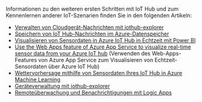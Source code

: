 Informationen zu den weiteren ersten Schritten mit IoT Hub und zum Kennenlernen anderer IoT-Szenarien finden Sie in den folgenden Artikeln:

- [Verwalten von Cloudgerät-Nachrichten mit iothub-explorer](../articles/iot-hub/iot-hub-explorer-cloud-device-messaging.md)
- [Speichern von IoT Hub-Nachrichten im Azure-Datenspeicher](../articles/iot-hub/iot-hub-store-data-in-azure-table-storage.md)
- [Visualisieren von Sensordaten in Azure IoT Hub in Echtzeit mit Power BI](../articles/iot-hub/iot-hub-live-data-visualization-in-power-bi.md)
- [Use the Web Apps feature of Azure App Service to visualize real-time sensor data from your Azure IoT hub](../articles/iot-hub/iot-hub-live-data-visualization-in-web-apps.md) (Verwenden des Web-Apps-Features von Azure App Service zum Visualisieren von Echtzeit-Sensordaten über Azure IoT Hub)
- [Wettervorhersage mithilfe von Sensordaten Ihres IoT Hub in Azure Machine Learning](../articles/iot-hub/iot-hub-weather-forecast-machine-learning.md)
- [Geräteverwaltung mit iothub-explorer](../articles/iot-hub/iot-hub-device-management-iothub-explorer.md)
- [Remoteüberwachung und Benachrichtigungen mit Logic Apps](../articles/iot-hub/iot-hub-monitoring-notifications-with-azure-logic-apps.md)